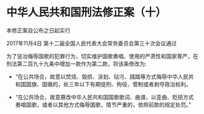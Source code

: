 # 中华人民共和国刑法修正案（十）

本修正案自公布之日起实行

2017年11月4日 第十二届全国人民代表大会常务委员会第三十次会议通过

<!-- INFO END -->

为了惩治侮辱国歌的犯罪行为，切实维护国歌奏唱、使用的严肃性和国家尊严，在刑法第二百九十九条中增加一款作为第二款，将该条修改为:

- “在公共场合，故意以焚烧、毁损、涂划、玷污、践踏等方式侮辱中华人民共和国国旗、国徽的，处三年以下有期徒刑、拘役、管制或者剥夺政治权利。

- “在公共场合，故意篡改中华人民共和国国歌歌词、曲谱，以歪曲、贬损方式奏唱国歌，或者以其他方式侮辱国歌，情节严重的，依照前款的规定处罚。”
